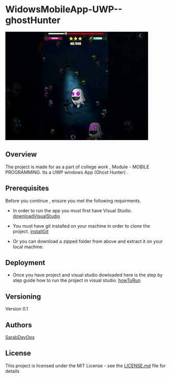 # WidowsMobileApp-UWP--ghostHunter

![alt text](https://github.com/sarabDevOps/WidowsMobileApp-UWP--ghostHunter/blob/main/ghostHunter/gamePic.PNG )

## Overview 
 The project is made for as a part of college work , Module - MOBILE PROGRAMMING.
 Its a UWP windows App (Ghost Hunter) .
 
 ## Prerequisites 
 Before you continue , ensure you met the following requirments.
  * In order to run the app you must first have Visual Studio. [downloadVisualStudio](https://www.microsoft.com/en-ie/p/visual-studio-professional-2019/dg7gmgf0f6q1?cid=msft_web_collection&activetab=pivot%3aoverviewtab)
  
  * You must have git installed on your machine in order to clone the project. [installGit](https://gitforwindows.org/)
  
  * Or you can download a zipped folder from above and extract it on your local machine.
  
  
  ## Deployment
  * Once you have project and visual studio dowloaded here is the step by step guide how to run the project in visual studio. [howToRun](https://docs.microsoft.com/en-us/visualstudio/get-started/csharp/tutorial-uwp?view=vs-2019) 
  
  

## Versioning

Version 0.1


## Authors

[SarabDevOps](https://github.com/sarabDevOps)


## License

This project is licensed under the MIT License - see the [LICENSE.md](https://github.com/sarabDevOps/WidowsMobileApp-UWP--ghostHunter/blob/main/LICENSE) file for details

